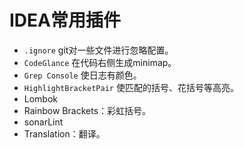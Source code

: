 # IDEA常用插件

- `.ignore` git对一些文件进行忽略配置。
- `CodeGlance` 在代码右侧生成minimap。
- `Grep Console` 使日志有颜色。
- `HighlightBracketPair` 使匹配的括号、花括号等高亮。
- Lombok
- Rainbow Brackets：彩虹括号。
- sonarLint
- Translation：翻译。

